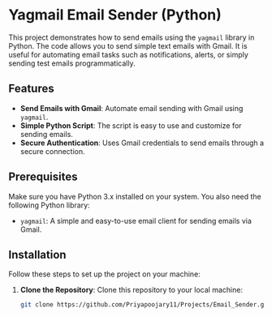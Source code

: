# Yagmail Email Sender (Python)

This project demonstrates how to send emails using the `yagmail` library in Python. The code allows you to send simple text emails with Gmail. It is useful for automating email tasks such as notifications, alerts, or simply sending test emails programmatically.

## Features

- **Send Emails with Gmail**: Automate email sending with Gmail using `yagmail`.
- **Simple Python Script**: The script is easy to use and customize for sending emails.
- **Secure Authentication**: Uses Gmail credentials to send emails through a secure connection.

## Prerequisites

Make sure you have Python 3.x installed on your system. You also need the following Python library:

- `yagmail`: A simple and easy-to-use email client for sending emails via Gmail.

## Installation

Follow these steps to set up the project on your machine:

1. **Clone the Repository**:
   Clone this repository to your local machine:

   ```bash
   git clone https://github.com/Priyapoojary11/Projects/Email_Sender.git
